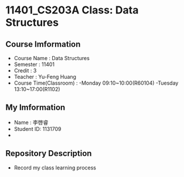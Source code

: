 # 11401_CS203A Class: Data Structures
## Course Imformation
- Course Name : Data Structures
- Semester : 11401
- Credit : 3
- Teacher : Yu-Feng Huang
- Course Time(Classroom) :
  -Monday 09:10~10:00(R60104)
  -Tuesday 13:10~17:00(R1102)
## My Imformation
- Name : 李啓睿
- Student ID: 1131709
- [Personal Website Repository]: https://chijuilee.github.io/
## Repository Description
- Record my class learning process
